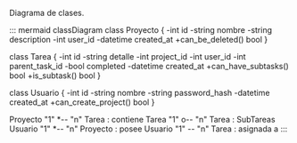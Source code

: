 Diagrama de clases.

::: mermaid
classDiagram
class Proyecto {
    -int id
    -string nombre
    -string description
    -int user_id
    -datetime created_at
    +can_be_deleted() bool
}

class Tarea {
    -int id
    -string detalle
    -int project_id
    -int user_id
    -int parent_task_id
    -bool completed
    -datetime created_at
    +can_have_subtasks() bool
    +is_subtask() bool
}

class Usuario {
    -int id
    -string nombre
    -string password_hash
    -datetime created_at
    +can_create_project() bool
}

Proyecto "1" *-- "n" Tarea : contiene
Tarea "1" o-- "n" Tarea : SubTareas
Usuario "1" *-- "n" Proyecto : posee
Usuario "1" -- "n" Tarea : asignada a
:::